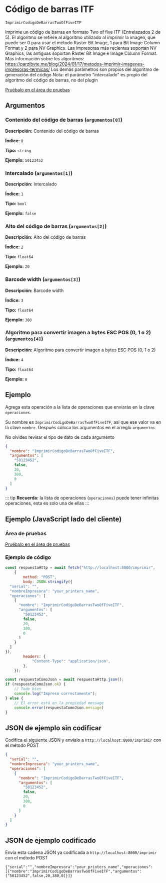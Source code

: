 # Código de barras ITF

`ImprimirCodigoDeBarrasTwoOfFiveITF`

Imprime un código de barras en formato Two of five ITF (Entrelazados 2 de 5). El algoritmo se refiere al algoritmo utilizado al imprimir la imagen, que puede ser 0 para usar el método Raster Bit Image, 1 para Bit Image Column Format y 2 para NV Graphics. Las impresoras más recientes soportan NV Graphics, las antiguas soportan Raster Bit Image e Image Column Format. Más información sobre los algoritmos: https://parzibyte.me/blog/2024/01/17/metodos-imprimir-imagenes-impresoras-termicas/ Los demás parámetros son propios del algoritmo de generación del código Nota: el parámetro "intercalado" es propio del algoritmo del código de barras, no del plugin




[Pruébalo en el área de pruebas](../area-pruebas.md?operacion=ImprimirCodigoDeBarrasTwoOfFiveITF)

## Argumentos
### Contenido del código de barras (`argumentos[0]`)



**Descripción:** Contenido del código de barras

**Índice:** `0`

**Tipo:** `string`

**Ejemplo:** `50123452`

### Intercalado (`argumentos[1]`)



**Descripción:** Intercalado

**Índice:** `1`

**Tipo:** `bool`

**Ejemplo:** `false`

### Alto del código de barras (`argumentos[2]`)



**Descripción:** Alto del código de barras

**Índice:** `2`

**Tipo:** `float64`

**Ejemplo:** `20`

### Barcode width (`argumentos[3]`)



**Descripción:** Barcode width

**Índice:** `3`

**Tipo:** `float64`

**Ejemplo:** `380`

### Algoritmo para convertir imagen a bytes ESC POS (0, 1 o 2) (`argumentos[4]`)



**Descripción:** Algoritmo para convertir imagen a bytes ESC POS (0, 1 o 2)

**Índice:** `4`

**Tipo:** `float64`

**Ejemplo:** `0`

## Ejemplo

Agrega esta operación a la lista de operaciones que enviarás en la clave `operaciones`.

Su nombre es `ImprimirCodigoDeBarrasTwoOfFiveITF`, así que ese valor va en la clave `nombre`. Después coloca los argumentos en el arreglo `argumentos`

No olvides revisar el tipo de dato de cada argumento


```json
{
  "nombre": "ImprimirCodigoDeBarrasTwoOfFiveITF",
  "argumentos": [
    "50123452",
    false,
    20,
    380,
    0
  ]
}
```



::: tip
**Recuerda:** la lista de operaciones (`operaciones`) puede tener infinitas operaciones, esta es solo una de ellas
:::

## Ejemplo (JavaScript lado del cliente)

### Área de pruebas
[Pruébalo en el área de pruebas](../area-pruebas.md?operacion=ImprimirCodigoDeBarrasTwoOfFiveITF)
<Playground urlBase="../.." nombreOperacion="ImprimirCodigoDeBarrasTwoOfFiveITF" :ocultarOperacionesDisponibles="true"/>

### Ejemplo de código
```js
const respuestaHttp = await fetch("http://localhost:8000/imprimir",
    {
        method: "POST",
        body: JSON.stringify({
  "serial": "",
  "nombreImpresora": "your_printers_name",
  "operaciones": [
    {
      "nombre": "ImprimirCodigoDeBarrasTwoOfFiveITF",
      "argumentos": [
        "50123452",
        false,
        20,
        380,
        0
      ]
    }
  ]
}),
        headers: {
            "Content-Type": "application/json",
        },
    });

const respuestaComoJson = await respuestaHttp.json();
if (respuestaComoJson.ok) {
    // Todo bien
    console.log("Impreso correctamente");
} else {
    // El error está en la propiedad message
    console.error(respuestaComoJson.message)
}
```

## JSON de ejemplo sin codificar

Codifica el siguiente JSON y envíalo a `http://localhost:8000/imprimir` con el método POST

```json
{
  "serial": "",
  "nombreImpresora": "your_printers_name",
  "operaciones": [
    {
      "nombre": "ImprimirCodigoDeBarrasTwoOfFiveITF",
      "argumentos": [
        "50123452",
        false,
        20,
        380,
        0
      ]
    }
  ]
}
```

## JSON de ejemplo codificado

Envía esta cadena JSON ya codificada a `http://localhost:8000/imprimir` con el método POST

```
{"serial":"","nombreImpresora":"your_printers_name","operaciones":[{"nombre":"ImprimirCodigoDeBarrasTwoOfFiveITF","argumentos":["50123452",false,20,380,0]}]}
```
